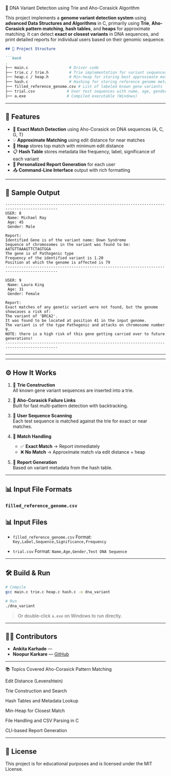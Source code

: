 🧬 DNA Variant Detection using Trie and Aho-Corasick Algorithm

This project implements a **genome variant detection system** using **advanced Data Structures and Algorithms** in C, primarily using **Trie**, **Aho-Corasick pattern matching**, **hash tables**, and **heaps** for approximate matching. It can detect **exact or closest variants** in DNA sequences, and print detailed reports for individual users based on their genomic sequence.


````markdown
## 📁 Project Structure

```bash
.
├── main.c                  # Driver code
├── trie.c / trie.h         # Trie implementation for variant sequences
├── heap.c / heap.h         # Min-heap for storing best approximate matches
├── hash.c                  # Hashing for storing reference genome metadata
├── filled_reference_genome.csv # List of labeled known gene variants
├── trial.csv              # User test sequences with name, age, gender
├── a.exe                  # Compiled executable (Windows)
````

---

## 🚀 Features

* 📌 **Exact Match Detection** using Aho-Corasick on DNA sequences (A, C, G, T)
* 💡 **Approximate Matching** using edit distance for near matches
* 🧠 **Heap** stores top match with minimum edit distance
* 📋 **Hash Table** stores metadata like frequency, label, significance of each variant
* 🧾 **Personalized Report Generation** for each user
* 📤 **Command-Line Interface** output with rich formatting

---

## 🧪 Sample Output

```
---------------------------------------------------------------------------------------------
USER: 8
 Name: Michael Ray
 Age: 45
 Gender: Male

Report:
Identified Gene is of the variant name: Down Syndrome
Sequence of chromosomes in the variant was found to be: AATGTTAAAGTTCTAGTGGA
The gene is of Pathogenic type
Frequency of the identified variant is 1.20
Position at which the genome is affected is 79
---------------------------------------------------------------------------------------------

USER: 9
 Name: Laura King
 Age: 31
 Gender: Female

Report:
Exact matches of any genetic variant were not found, but the genome showcases a risk of:
The variant of 'BRCA2'.
It was found to be located at position 41 in the input genome.
The variant is of the type Pathogenic and attacks on chromosome number 9.
NOTE: there is a high risk of this gene getting carried over to future generations!
---------------------------------------------------------------------------------------------
```

---


---

## ⚙️ How It Works

1. 🧱 **Trie Construction**  
   All known gene variant sequences are inserted into a trie.

2. 🔁 **Aho-Corasick Failure Links**  
   Built for fast multi-pattern detection with backtracking.

3. 🔬 **User Sequence Scanning**  
   Each test sequence is matched against the trie for exact or near matches.

4. 🧮 **Match Handling**
   - ✅ **Exact Match** → Report immediately
   - ❌ **No Match** → Approximate match via edit distance + heap

5. 🧾 **Report Generation**  
   Based on variant metadata from the hash table.

---

## 📊 Input File Formats

### `filled_reference_genome.csv`


## 📊 Input Files

* `filled_reference_genome.csv`
  Format: `Key,Label,Sequence,Significance,Frequency`

* `trial.csv`
  Format: `Name,Age,Gender,Test DNA Sequence`

---

## 🛠️ Build & Run

```bash
# Compile
gcc main.c trie.c heap.c hash.c -o dna_variant

# Run
./dna_variant
```

> Or double-click `a.exe` on Windows to run directly.

---

## 👨‍💻 Contributors
* **Ankita Karhade** — 
* **Noopur Karkare** — [GitHub](https://github.com/noopur1811)

---

📚 Topics Covered
Aho-Corasick Pattern Matching

Edit Distance (Levenshtein)

Trie Construction and Search

Hash Tables and Metadata Lookup

Min-Heap for Closest Match

File Handling and CSV Parsing in C

CLI-based Report Generation


---

## 📄 License

This project is for educational purposes and is licensed under the MIT License.

```
